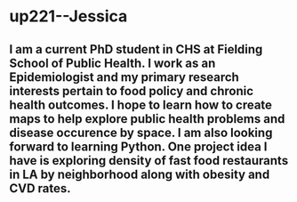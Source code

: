 # up221--Jessica
## I am a current PhD student in CHS at Fielding School of Public Health. I work as an Epidemiologist and my primary research interests pertain to food policy and chronic health outcomes. I hope to learn how to create maps to help explore public health problems and disease occurence by space. I am also looking forward to learning Python. One project idea I have is exploring density of fast food restaurants in LA by neighborhood along with obesity and CVD rates.
